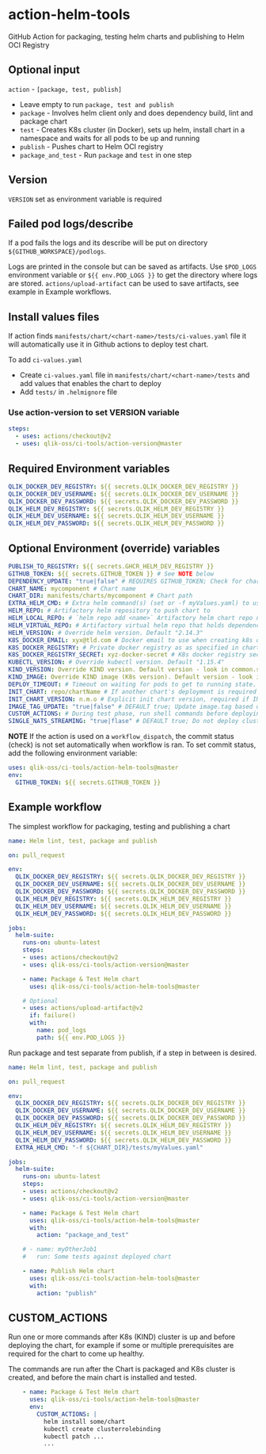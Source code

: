 # action-helm-tools

GitHub Action for packaging, testing helm charts and publishing to Helm OCI Registry

## Optional input

`action` - `[package, test, publish]`

- Leave empty to run `package, test and publish`
- `package` - Involves helm client only and does dependency build, lint and package chart
- `test` - Creates K8s cluster (in Docker), sets up helm, install chart in a namespace and waits for all pods to be up and running
- `publish` - Pushes chart to Helm OCI registry
- `package_and_test` - Run `package` and `test` in one step

## Version

`VERSION` set as environment variable is required

## Failed pod logs/describe

If a pod fails the logs and its describe will be put on directory `${GITHUB_WORKSPACE}/podlogs`.

Logs are printed in the console but can be saved as artifacts. Use `$POD_LOGS` environment variable or `${{ env.POD_LOGS }}` to get the directory where logs are stored. `actions/upload-artifact` can be used to save artifacts, see example in Example workflows.

## Install values files

If action finds `manifests/chart/<chart-name>/tests/ci-values.yaml` file it will automatically use it in Github actions to deploy test chart.

To add `ci-values.yaml`

- Create `ci-values.yaml` file in `manifests/chart/<chart-name>/tests` and add values that enables the chart to deploy
- Add `tests/` in `.helmignore` file

### Use action-version to set VERSION variable

```yaml
steps:
  - uses: actions/checkout@v2
  - uses: qlik-oss/ci-tools/action-version@master
```

## Required Environment variables

```yaml
QLIK_DOCKER_DEV_REGISTRY: ${{ secrets.QLIK_DOCKER_DEV_REGISTRY }}
QLIK_DOCKER_DEV_USERNAME: ${{ secrets.QLIK_DOCKER_DEV_USERNAME }}
QLIK_DOCKER_DEV_PASSWORD: ${{ secrets.QLIK_DOCKER_DEV_PASSWORD }}
QLIK_HELM_DEV_REGISTRY: ${{ secrets.QLIK_HELM_DEV_REGISTRY }}
QLIK_HELM_DEV_USERNAME: ${{ secrets.QLIK_HELM_DEV_USERNAME }}
QLIK_HELM_DEV_PASSWORD: ${{ secrets.QLIK_HELM_DEV_PASSWORD }}
```

## Optional Environment (override) variables

```yaml
PUBLISH_TO_REGISTRY: ${{ secrets.GHCR_HELM_DEV_REGISTRY }}
GITHUB_TOKEN: ${{ secrets.GITHUB_TOKEN }} # See NOTE below
DEPENDENCY_UPDATE: "true|false" # REQUIRES GITHUB_TOKEN; Check for chart dependency updates and create PR with updates.
CHART_NAME: mycomponent # Chart name
CHART_DIR: manifests/charts/mycomponent # Chart path
EXTRA_HELM_CMD: # Extra helm command(s) (set or -f myValues.yaml) to use when installing chart in K8s cluster
HELM_REPO: # Artifactory helm repository to push chart to
HELM_LOCAL_REPO: # `helm repo add <name>` Artifactory helm chart repo name for pulling dependencies
HELM_VIRTUAL_REPO: # Artifactory virtual helm repo that holds dependencies
HELM_VERSION: # Override helm version. Default "2.14.3"
K8S_DOCKER_EMAIL: xyx@tld.com # Docker email to use when creating k8s docker secret
K8S_DOCKER_REGISTRY: # Private docker registry as as specified in chart image.registry to add as K8s secret
K8S_DOCKER_REGISTRY_SECRET: xyz-docker-secret # K8s docker registry secret name as specified in chart image.pullSecrets
KUBECTL_VERSION: # Override kubectl version. Default "1.15.4"
KIND_VERSION: Override KIND version. Default version - look in common.sh
KIND_IMAGE: Override KIND image (K8s version). Default version - look in common.sh
DEPLOY_TIMEOUT: # Timeout on waiting for pods to get to running state. Default 300 seconds
INIT_CHART: repo/chartName # If another chart's deployment is required prior to deploying the packaged chart
INIT_CHART_VERSION: n.m.o # Explicit init chart version, required if INIT_CHART is given
IMAGE_TAG_UPDATE: "true|false" # DEFAULT true; Update image.tag based on VERSION env variable
CUSTOM_ACTIONS: # During test phase, run shell commands before deploying the chart. See CUSTOM_ACTIONS below for examples.
SINGLE_NATS_STREAMING: "true|flase" # DEFAULT true; Do not deploy clustered nats-streaming when testing chart
```

**NOTE** If the action is used on a `workflow_dispatch`, the commit status (check) is not set automatically when workflow is ran. To set commit status, add the following environment variable:

```yaml
uses: qlik-oss/ci-tools/action-helm-tools@master
env:
  GITHUB_TOKEN: ${{ secrets.GITHUB_TOKEN }}
```

## Example workflow

The simplest workflow for packaging, testing and publishing a chart

```yaml
name: Helm lint, test, package and publish

on: pull_request

env:
  QLIK_DOCKER_DEV_REGISTRY: ${{ secrets.QLIK_DOCKER_DEV_REGISTRY }}
  QLIK_DOCKER_DEV_USERNAME: ${{ secrets.QLIK_DOCKER_DEV_USERNAME }}
  QLIK_DOCKER_DEV_PASSWORD: ${{ secrets.QLIK_DOCKER_DEV_PASSWORD }}
  QLIK_HELM_DEV_REGISTRY: ${{ secrets.QLIK_HELM_DEV_REGISTRY }}
  QLIK_HELM_DEV_USERNAME: ${{ secrets.QLIK_HELM_DEV_USERNAME }}
  QLIK_HELM_DEV_PASSWORD: ${{ secrets.QLIK_HELM_DEV_PASSWORD }}

jobs:
  helm-suite:
    runs-on: ubuntu-latest
    steps:
    - uses: actions/checkout@v2
    - uses: qlik-oss/ci-tools/action-version@master

    - name: Package & Test Helm chart
      uses: qlik-oss/ci-tools/action-helm-tools@master

    # Optional
    - uses: actions/upload-artifact@v2
      if: failure()
      with:
        name: pod_logs
        path: ${{ env.POD_LOGS }}
```

Run package and test separate from publish, if a step in between is desired.

```yaml
name: Helm lint, test, package and publish

on: pull_request

env:
  QLIK_DOCKER_DEV_REGISTRY: ${{ secrets.QLIK_DOCKER_DEV_REGISTRY }}
  QLIK_DOCKER_DEV_USERNAME: ${{ secrets.QLIK_DOCKER_DEV_USERNAME }}
  QLIK_DOCKER_DEV_PASSWORD: ${{ secrets.QLIK_DOCKER_DEV_PASSWORD }}
  QLIK_HELM_DEV_REGISTRY: ${{ secrets.QLIK_HELM_DEV_REGISTRY }}
  QLIK_HELM_DEV_USERNAME: ${{ secrets.QLIK_HELM_DEV_USERNAME }}
  QLIK_HELM_DEV_PASSWORD: ${{ secrets.QLIK_HELM_DEV_PASSWORD }}
  EXTRA_HELM_CMD: "-f ${CHART_DIR}/tests/myValues.yaml"

jobs:
  helm-suite:
    runs-on: ubuntu-latest
    steps:
    - uses: actions/checkout@v2
    - uses: qlik-oss/ci-tools/action-version@master

    - name: Package & Test Helm chart
      uses: qlik-oss/ci-tools/action-helm-tools@master
      with:
        action: "package_and_test"

    # - name: myOtherJob1
    #   run: Some tests against deployed chart

    - name: Publish Helm chart
      uses: qlik-oss/ci-tools/action-helm-tools@master
      with:
        action: "publish"
```

## CUSTOM_ACTIONS

Run one or more commands after K8s (KIND) cluster is up and before deploying the chart, for example if some or multiple prerequisites are required for the chart to come up healthy.

The commands are run after the Chart is packaged and K8s cluster is created, and before the main chart is installed and tested.

``` yaml
    - name: Package & Test Helm chart
      uses: qlik-oss/ci-tools/action-helm-tools@master
      env:
        CUSTOM_ACTIONS: |
          helm install some/chart
          kubectl create clusterrolebinding
          kubectl patch ...
          ...
```
